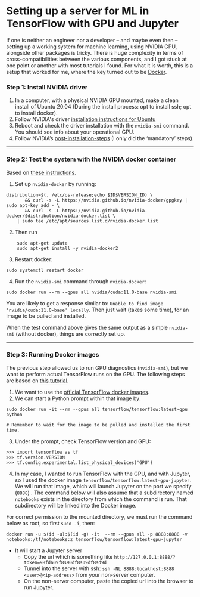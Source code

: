 # Setting up a server for ML in TensorFlow with GPU and Jupyter

If one is neither an engineer nor a developer &ndash; and maybe even then &ndash; setting up a working system for machine learning, using NVIDIA GPU, alongside other packages is tricky. There is huge complexity in terms of cross-compatibilities between the various components, and I got stuck at one point or another with most tutorials I found. For what it is worth, this is a setup that worked for me, where the key turned out to be [Docker](https://www.docker.com/).

### Step 1: Install NVIDIA driver

1. In a computer, with a physical NVIDIA GPU mounted, make a clean install of Ubuntu 20.04 (During the install process: opt to install ssh; opt to install docker).
2. Follow NVIDIA's driver [installation instructions for Ubuntu](https://docs.nvidia.com/datacenter/tesla/tesla-installation-notes/index.html#ubuntu-lts)
3. Reboot and check the driver installation with the `nvidia-smi` command. You should see info about your operational GPU.
4. Follow NVIDIA’s [post-installation-steps](https://docs.nvidia.com/cuda/cuda-installation-guide-linux/index.html#post-installation-actions ) (I only did the ‘mandatory’ steps).
----
### Step 2: Test the system with the NVIDIA docker container

Based on [these instructions](https://docs.nvidia.com/datacenter/cloud-native/container-toolkit/install-guide.html#docker).

1. Set up `nvidia-docker` by running:

```
distribution=$(. /etc/os-release;echo $ID$VERSION_ID) \
       && curl -s -L https://nvidia.github.io/nvidia-docker/gpgkey | sudo apt-key add - \
       && curl -s -L https://nvidia.github.io/nvidia-docker/$distribution/nvidia-docker.list \
	| sudo tee /etc/apt/sources.list.d/nvidia-docker.list

```


2. Then run 
```
    sudo apt-get update
    sudo apt-get install -y nvidia-docker2
```

3. Restart docker:

```
sudo systemctl restart docker
````

4. Run the `nvidia-smi` command through `nvidia-docker`:

```
sudo docker run --rm --gpus all nvidia/cuda:11.0-base nvidia-smi
```

You are likely to get a response similar to: `Unable to find image 'nvidia/cuda:11.0-base' locally`. Then just wait (takes some time), for an image to be pulled and installed.

When the test command above gives the same output as a simple `nvidia-smi` (without docker), things are correctly set up.

----

### Step 3: Running Docker images

The previous step allowed us to run GPU diagnostics (`nvidia-smi`), but we want to perform actual TensorFlow runs on the GPU. The following steps are based on [this tutorial](https://blog.softwaremill.com/setting-up-tensorflow-with-gpu-acceleration-the-quick-way-add80cd5c988).

1. We want to use the [official TensorFlow docker images](https://hub.docker.com/r/tensorflow/tensorflow).
2. We can start a Python prompt within that image by:

```
sudo docker run -it --rm --gpus all tensorflow/tensorflow:latest-gpu python

# Remember to wait for the image to be pulled and installed the first time.
```

3. Under the prompt, check TensorFlow version and GPU:

```
>>> import tensorflow as tf
>>> tf.version.VERSION
>>> tf.config.experimental.list_physical_devices('GPU')
```

4. In my case, I wanted to run TensorFlow with the GPU, and with Jupyter, so I used the docker image `tensorflow/tensorflow:latest-gpu-jupyter`. We will run that image, which will launch Jupyter on the port we specify (`8888`) . The command below will also assume that a subdirectory named `notebooks` exists in the directory from which the command is run. That subdirectory will be linked into the Docker image.

For correct permission to the mounted directory, we must run the command below as root, so first `sudo -i`, then:

```
docker run -u $(id -u):$(id -g) -it  --rm --gpus all -p 8888:8888 -v notebooks:/tf/notebooks:z tensorflow/tensorflow:latest-gpu-jupyter
```

-	It will start a Jupyter server
	-	Copy the url which is something like `http://127.0.0.1:8888/?token=98fda09f8s90df8s09df8sd9d` 
	-	Tunnel into the server with ssh: `ssh -NL 8888:localhost:8888 <user>@<ip-address>` from your non-server computer.
	-	On the non-server computer, paste the copied url into the browser to run Jupyter.

